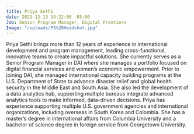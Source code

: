 ```yaml
---
title: Priya Sethi
date: 2021-12-13 14:22:00 -05:00
Job: Senior Program Manager, Digital Frontiers
Image: "/uploads/PS%20Headshot.jpg"
---
```


Priya Sethi brings more than 12 years of experience in international development and program management, leading cross-functional, innovative teams to create impactful solutions. She currently serves as a Senior Program Manager in DAI where she manages a portfolio focused on digital financial services and women’s economic empowerment. Prior to joining DAI, she managed international capacity building programs at the U.S. Department of State to advance disaster relief and global health security in the Middle East and South Asia. She also led the development of a data analytics hub, supporting multiple bureaus integrate advanced analytics tools to make informed, data-driven decisions. Priya has experience supporting multiple U.S. government agencies and international organizations, including overseas in South Korea and Colombia. She has a master’s degree in international affairs from Columbia University and a bachelor of science degree in foreign service from Georgetown University.